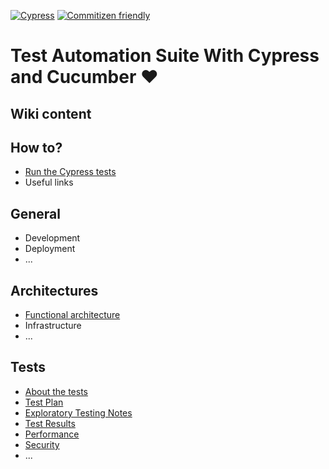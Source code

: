 [![Cypress](https://img.shields.io/badge/cypress-dashboard-brightgreen.svg)](https://dashboard.cypress.io/projects/y5z42y/runs)
[![Commitizen friendly](https://img.shields.io/badge/commitizen-friendly-brightgreen.svg)](http://commitizen.github.io/cz-cli/)



#  Test Automation Suite With Cypress and Cucumber  ❤️


## Wiki content

## How to?

- [Run the Cypress tests](./wiki/how-to/run-tests.md)
- Useful links

## General

- Development
- Deployment
- ...

## Architectures

- [Functional architecture](./wiki/architecture/architecture.md)
- Infrastructure
- ...

## Tests

- [About the tests](./wiki/tests/README.md)
- [Test Plan](./qa_deliverables/test-plan.md)
- [Exploratory Testing Notes ](./wiki/tests/exploratory-testing-notes.md)
- [Test Results](./wiki/tests/results.md)
- [Performance](./wiki/tests/performance.md)
- [Security](./wiki/tests/security.md)
- ...

